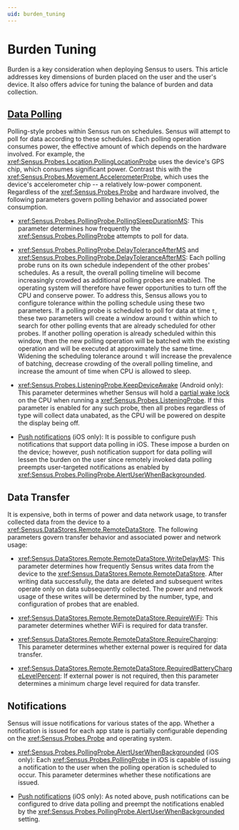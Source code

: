 ```yaml
---
uid: burden_tuning
---
```


# Burden Tuning

Burden is a key consideration when deploying Sensus to users. This article addresses key dimensions of
burden placed on the user and the user's device. It also offers advice for tuning the balance of burden 
and data collection.

## [Data Polling](xref:Sensus.Probes.PollingProbe)

Polling-style probes within Sensus run on schedules. Sensus will attempt to poll for data according to these
schedules. Each polling operation consumes power, the effective amount of which depends on the hardware involved. 
For example, the <xref:Sensus.Probes.Location.PollingLocationProbe> uses the device's GPS chip, which consumes 
significant power. Contrast this with the <xref:Sensus.Probes.Movement.AccelerometerProbe>, which uses the device's 
accelerometer chip -- a relatively low-power component. Regardless of the <xref:Sensus.Probes.Probe> and hardware 
involved, the following parameters govern polling behavior and associated power consumption.

  * <xref:Sensus.Probes.PollingProbe.PollingSleepDurationMS>:  This parameter determines how frequently the
  <xref:Sensus.Probes.PollingProbe> attempts to poll for data.
  
  * <xref:Sensus.Probes.PollingProbe.DelayToleranceAfterMS> and <xref:Sensus.Probes.PollingProbe.DelayToleranceAfterMS>:
  Each polling probe runs on its own schedule independent of the other probes' schedules. As a result, the overall polling
  timeline will become increasingly crowded as additional polling probes are enabled. The operating system will
  therefore have fewer opportunities to turn off the CPU and conserve power. To address this, Sensus allows you to 
  configure tolerance within the polling schedule using these two parameters. If a polling probe is scheduled to poll
  for data at time `t`, these two parameters will create a window around `t` within which to search for other polling
  events that are already scheduled for other probes. If another polling operation is already scheduled within this 
  window, then the new polling operation will be batched with the existing operation and will be executed at approximately 
  the same time. Widening the scheduling tolerance around `t` will increase the prevalence of batching, decrease
  crowding of the overall polling timeline, and increase the amount of time when CPU is allowed to sleep.
  
  * <xref:Sensus.Probes.ListeningProbe.KeepDeviceAwake> (Android only):  This parameter determines whether Sensus 
  will hold a [partial wake lock](https://developer.android.com/reference/android/os/PowerManager.html#PARTIAL_WAKE_LOCK)
  on the CPU when running a <xref:Sensus.Probes.ListeningProbe>. If this parameter is enabled for any such probe, then
  all probes regardless of type will collect data unabated, as the CPU will be powered on despite the display being
  off.
  
  * [Push notifications](xref:push_notifications) (iOS only):  It is possible to configure push notifications that support
  data polling in iOS. These impose a burden on the device; however, push notification support for data polling will
  lessen the burden on the user since remotely invoked data polling preempts user-targeted notifications as enabled by
  <xref:Sensus.Probes.PollingProbe.AlertUserWhenBackgrounded>.
  
## Data Transfer

It is expensive, both in terms of power and data network usage, to transfer collected data from the device to a 
<xref:Sensus.DataStores.Remote.RemoteDataStore>. The following parameters govern transfer behavior and associated
power and network usage:

  * <xref:Sensus.DataStores.Remote.RemoteDataStore.WriteDelayMS>:  This parameter determines how frequently
  Sensus writes data from the device to the <xref:Sensus.DataStores.Remote.RemoteDataStore>. After writing
  data successfully, the data are deleted and subsequent writes operate only on data subsequently collected.
  The power and network usage of these writes will be determined by the number, type, and configuration of
  probes that are enabled.
  
  * <xref:Sensus.DataStores.Remote.RemoteDataStore.RequireWiFi>:  This parameter determines whether WiFi
  is required for data transfer.
  
  * <xref:Sensus.DataStores.Remote.RemoteDataStore.RequireCharging>:  This parameter determines whether
  external power is required for data transfer.
  
  * <xref:Sensus.DataStores.Remote.RemoteDataStore.RequiredBatteryChargeLevelPercent>:  If external power
  is not required, then this parameter determines a minimum charge level required for data transfer.

## Notifications

Sensus will issue notifications for various states of the app. Whether a notification is issued for each app state
is partially configurable depending on the <xref:Sensus.Probes.Probe> and operating system.

  * <xref:Sensus.Probes.PollingProbe.AlertUserWhenBackgrounded> (iOS only):  Each 
  <xref:Sensus.Probes.PollingProbe> in iOS is capable of issuing a notification to the user when the 
  polling operation is scheduled to occur. This parameter determines whether these notifications are issued.
  
  * [Push notifications](xref:push_notifications) (iOS only):  As noted above, push notifications can
  be configured to drive data polling and preempt the notifications enabled by the
  <xref:Sensus.Probes.PollingProbe.AlertUserWhenBackgrounded> setting.
